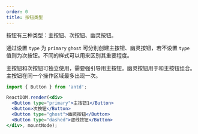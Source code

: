 ```yaml
---
order: 0
title: 按钮类型
---
```


按钮有三种类型：主按钮、次按钮、幽灵按钮。

通过设置 `type` 为 `primary` `ghost` 可分别创建主按钮、幽灵按钮，若不设置 `type` 值则为次按钮。不同的样式可以用来区别其重要程度。

主按钮和次按钮可独立使用，需要强引导用主按钮。幽灵按钮用于和主按钮组合。主按钮在同一个操作区域最多出现一次。

````jsx
import { Button } from 'antd';

ReactDOM.render(<div>
  <Button type="primary">主按钮1</Button>
  <Button>次按钮</Button>
  <Button type="ghost">幽灵按钮</Button>
  <Button type="dashed">虚线按钮</Button>
</div>, mountNode);
````

<style>
#components-button-demo-basic .ant-btn {
  margin-right: 8px;
  margin-bottom: 12px;
}
</style>
